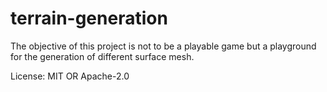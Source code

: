 # terrain-generation

The objective of this project is not to be a playable game but a playground for the generation of different surface mesh.

License: MIT OR Apache-2.0